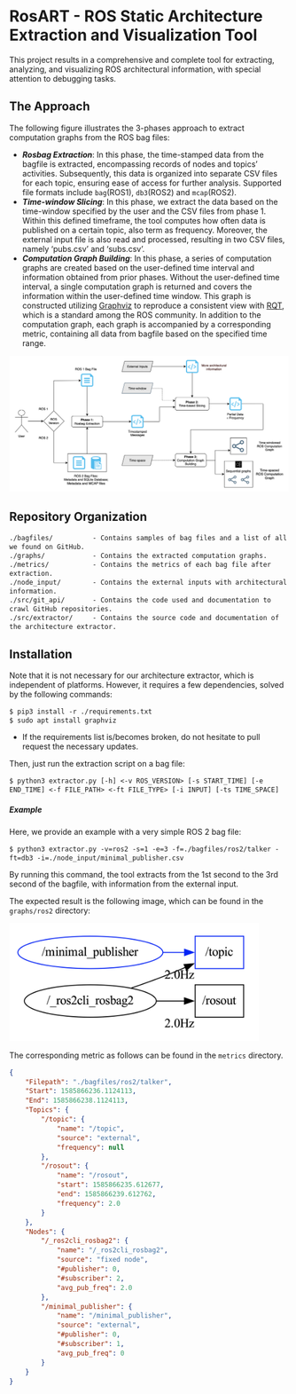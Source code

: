 # RosART - ROS Static Architecture Extraction and Visualization Tool
This project results in a comprehensive and complete tool for extracting, analyzing, and visualizing ROS architectural information, with special attention to debugging tasks.

## The Approach
The following figure illustrates the 3-phases approach to extract computation graphs from the ROS bag files: 

* ***Rosbag Extraction***: In this phase, the time-stamped data from the bagfile is extracted, encompassing records of nodes and topics’ activities. Subsequently, this data is organized into separate CSV files for each topic, ensuring ease of access for further analysis. Supported file formats include ``bag``(ROS1), ``db3``(ROS2) and ``mcap``(ROS2).
* ***Time-window Slicing***: In this phase, we extract the data based on the time-window specified by the user and the CSV files from phase 1. Within this defined timeframe, the tool computes how often data is published on a certain topic, also term as frequency. Moreover, the external input file is also read and processed, resulting in two CSV files, namely ‘pubs.csv’ and ‘subs.csv’.
* ***Computation Graph Building***: In this phase, a series of computation graphs are created based on the user-defined time interval and information obtained from prior phases. Without the user-defined time interval, a single computation graph is returned and covers the information within the user-defined time window. This graph is constructed utilizing [Graphviz](https://www.graphviz.org) to reproduce a consistent view with [RQT](https://wiki.ros.org/rqt_graph), which is a standard among the ROS community. In addition to the computation graph, each graph is accompanied by a corresponding metric, containing all data from bagfile based on the specified time range.

<p align="center"><img src="./new-workflow.png" alt="New workflow" width="800"/></center></p>


## Repository Organization

```
./bagfiles/          - Contains samples of bag files and a list of all we found on GitHub.
./graphs/            - Contains the extracted computation graphs.
./metrics/           - Contains the metrics of each bag file after extraction.
./node_input/        - Contains the external inputs with architectural information.
./src/git_api/       - Contains the code used and documentation to crawl GitHub repositories.
./src/extractor/     - Contains the source code and documentation of the architecture extractor.
```

## Installation
Note that it is not necessary for our architecture extractor, which is independent of platforms. However, it requires a few dependencies, solved by the following commands:

```
$ pip3 install -r ./requirements.txt
$ sudo apt install graphviz
```
* If the requirements list is/becomes broken, do not hesitate to pull request the necessary updates.

Then, just run the extraction script on a bag file: 
```
$ python3 extractor.py [-h] <-v ROS_VERSION> [-s START_TIME] [-e END_TIME] <-f FILE_PATH> <-ft FILE_TYPE> [-i INPUT] [-ts TIME_SPACE]
```

##### Example

Here, we provide an example with a very simple ROS 2 bag file:
```
$ python3 extractor.py -v=ros2 -s=1 -e=3 -f=./bagfiles/ros2/talker -ft=db3 -i=./node_input/minimal_publisher.csv
```
By running this command, the tool extracts from the 1st second to the 3rd second of the bagfile, with information from the external input.

The expected result is the following image, which can be found in the ``graphs/ros2`` directory:

<img src="./graphs/ros2/talker/talker_0.png" alt="Extracted Graph: Minimal Publisher" width="450"/>

The corresponding metric as follows can be found in the ``metrics`` directory.
```json
{
    "Filepath": "./bagfiles/ros2/talker",
    "Start": 1585866236.1124113,
    "End": 1585866238.1124113,
    "Topics": {
        "/topic": {
            "name": "/topic",
            "source": "external",
            "frequency": null
        },
        "/rosout": {
            "name": "/rosout",
            "start": 1585866235.612677,
            "end": 1585866239.612762,
            "frequency": 2.0
        }
    },
    "Nodes": {
        "/_ros2cli_rosbag2": {
            "name": "/_ros2cli_rosbag2",
            "source": "fixed node",
            "#publisher": 0,
            "#subscriber": 2,
            "avg_pub_freq": 2.0
        },
        "/minimal_publisher": {
            "name": "/minimal_publisher",
            "source": "external",
            "#publisher": 0,
            "#subscriber": 1,
            "avg_pub_freq": 0
        }
    }
}
```


